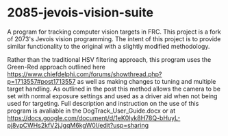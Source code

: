 # 2085-jevois-vision-suite

A program for tracking computer vision targets in FRC. This project is a fork of 2073's Jevois vision programming. The intent of this project is to provide similar functionality to the original with a slightly modified methodology. 

Rather than the traditional HSV filtering approach, this program uses the Green-Red approach outlined here https://www.chiefdelphi.com/forums/showthread.php?p=1713557#post1713557 as well as making changes to tuning and multiple target handling.
As outlined in the post this method allows the camera to be set with normal exposure settings and used as a driver aid when not being used for targeting. Full description and instruction on the use of this program is avaliable in the DogTrack_User_Guide.docx or at https://docs.google.com/document/d/1eK0lyk8H78Q-bHuyL-pj8vpCWHs2kfV2jJgqM6kgW0I/edit?usp=sharing
